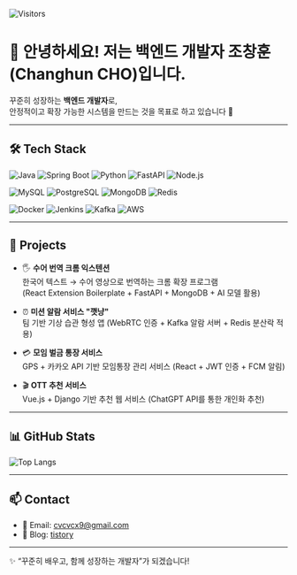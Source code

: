 <!-- 방문자 수 카운터 -->
![Visitors](https://komarev.com/ghpvc/?username=cvcvcx9&label=Profile%20Views&color=0e75b6&style=flat)

# 👋 안녕하세요! 저는 백엔드 개발자 조창훈(Changhun CHO)입니다.

꾸준히 성장하는 **백엔드 개발자**로,  
안정적이고 확장 가능한 시스템을 만드는 것을 목표로 하고 있습니다 🚀

---

## 🛠️ Tech Stack

<!-- 언어 및 기술 배지 -->
![Java](https://img.shields.io/badge/Java-007396?style=for-the-badge&logo=openjdk&logoColor=white)
![Spring Boot](https://img.shields.io/badge/Spring%20Boot-6DB33F?style=for-the-badge&logo=springboot&logoColor=white)
![Python](https://img.shields.io/badge/Python-3776AB?style=for-the-badge&logo=python&logoColor=white)
![FastAPI](https://img.shields.io/badge/FastAPI-009688?style=for-the-badge&logo=fastapi&logoColor=white)
![Node.js](https://img.shields.io/badge/Node.js-339933?style=for-the-badge&logo=node.js&logoColor=white)

![MySQL](https://img.shields.io/badge/MySQL-4479A1?style=for-the-badge&logo=mysql&logoColor=white)
![PostgreSQL](https://img.shields.io/badge/PostgreSQL-4169E1?style=for-the-badge&logo=postgresql&logoColor=white)
![MongoDB](https://img.shields.io/badge/MongoDB-47A248?style=for-the-badge&logo=mongodb&logoColor=white)
![Redis](https://img.shields.io/badge/Redis-DC382D?style=for-the-badge&logo=redis&logoColor=white)

![Docker](https://img.shields.io/badge/Docker-2496ED?style=for-the-badge&logo=docker&logoColor=white)
![Jenkins](https://img.shields.io/badge/Jenkins-D24939?style=for-the-badge&logo=jenkins&logoColor=white)
![Kafka](https://img.shields.io/badge/Kafka-231F20?style=for-the-badge&logo=apache-kafka&logoColor=white)
![AWS](https://img.shields.io/badge/AWS-232F3E?style=for-the-badge&logo=amazon-aws&logoColor=white)

---

## 🚀 Projects

- 🖐️ **수어 번역 크롬 익스텐션**  
  한국어 텍스트 → 수어 영상으로 번역하는 크롬 확장 프로그램  
  (React Extension Boilerplate + FastAPI + MongoDB + AI 모델 활용)
  
- ⏰ **미션 알람 서비스 "깻냥"**  
  팀 기반 기상 습관 형성 앱 (WebRTC 인증 + Kafka 알람 서버 + Redis 분산락 적용)

- 💳 **모임 벌금 통장 서비스**  
  GPS + 카카오 API 기반 모임통장 관리 서비스 (React + JWT 인증 + FCM 알림)

- 🎬 **OTT 추천 서비스**  
  Vue.js + Django 기반 추천 웹 서비스 (ChatGPT API를 통한 개인화 추천)

---

## 📊 GitHub Stats

<!-- 깃허브 사용 언어 비율 -->
![Top Langs](https://github-readme-stats.vercel.app/api/top-langs/?username=cvcvcx9&layout=compact&theme=tokyonight)


---

## 📫 Contact

- 📧 Email: cvcvcx9@gmail.com  
- 📝 Blog: [tistory](https://cvcvcx9.tistory.com/)

---
✨ “꾸준히 배우고, 함께 성장하는 개발자”가 되겠습니다!
